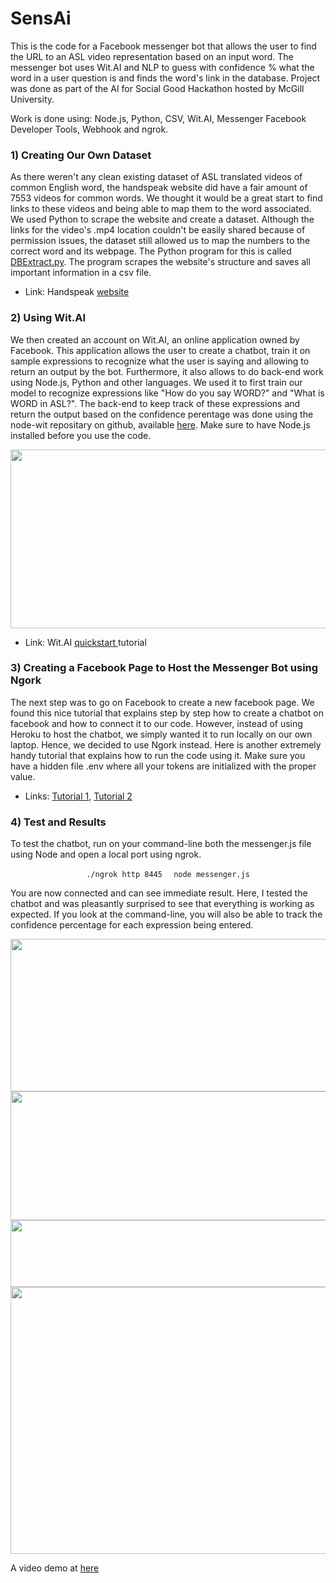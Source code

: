 # SensAi

This is the code for a Facebook messenger bot that allows the user to find the URL to an ASL video representation based on an input word. The messenger bot uses Wit.AI and NLP to guess with confidence % what the word in a user question is and finds the word's link in the database. Project was done as part of the AI for Social Good Hackathon hosted by McGill University.

Work is done using: Node.js, Python, CSV, Wit.AI, Messenger Facebook Developer Tools, Webhook and ngrok.


<h3>1) Creating Our Own Dataset</h3>
As there weren't any clean existing dataset of ASL translated videos of common English word, the handspeak website did have a fair amount of 7553 videos for common words. We thought it would be a great start to find links to these videos and being able to map them to the word associated. We used Python to scrape the website and create a dataset. Although the links for the video's .mp4 location couldn't be easily shared because of permission issues, the dataset still allowed us to map the numbers to the correct word and its webpage. The Python program for this is called <a href="https://github.com/archidisign/SensAi/blob/master/DBExtract.py">DBExtract.py</a>. The program scrapes the website's structure and saves all important information in a csv file.
<ul>
 	<li>Link: Handspeak <a href="https://medium.com/@Oskarr3/developing-messenger-bot-with-ngrok-5d23208ed7c8">website</a></li>
</ul>
<h3>2) Using Wit.AI</h3>
We then created an account on Wit.AI, an online application owned by Facebook. This application allows the user to create a chatbot, train it on sample expressions to recognize what the user is saying and allowing to return an output by the bot. Furthermore, it also allows to do back-end work using Node.js, Python and other languages. We used it to first train our model to recognize expressions like "How do you say WORD?" and "What is WORD in ASL?". The back-end to keep track of these expressions and return the output based on the confidence perentage was done using the node-wit repositary on github, available <a href="https://github.com/wit-ai/node-wit">here</a>. Make sure to have Node.js installed before you use the code.

<a href="https://catharticstudent.files.wordpress.com/2017/07/wit.jpg"><img class="alignnone size-full wp-image-745" src="https://catharticstudent.files.wordpress.com/2017/07/wit.jpg" alt="" width="820" height="286" /></a>
<ul>
 	<li>Link: Wit.AI <a href="https://wit.ai/docs/quickstart">quickstart </a>tutorial</li>
</ul>
<h3>3) Creating a Facebook Page to Host the Messenger Bot using Ngork</h3>
The next step was to go on Facebook to create a new facebook page. We found this nice tutorial that explains step by step how to create a chatbot on facebook and how to connect it to our code. However, instead of using Heroku to host the chatbot, we simply wanted it to run locally on our own laptop. Hence, we decided to use Ngork instead. Here is another extremely handy tutorial that explains how to run the code using it. Make sure you have a hidden file .env where all your tokens are initialized with the proper value.
<ul>
 	<li>Links: <a href="https://blog.hartleybrody.com/fb-messenger-bot/">Tutorial 1</a>, <a href="https://medium.com/@Oskarr3/developing-messenger-bot-with-ngrok-5d23208ed7c8">Tutorial 2</a></li>
</ul>
<h3>4) Test and Results</h3>
<p style="text-align: left;">To test the chatbot, run on your command-line both the messenger.js file using Node and open a local port using ngrok.</p>
<p style="text-align: center;"><code> ./ngrok http 8445 </code>
<code> node messenger.js </code></p>
You are now connected and can see immediate result. Here, I tested the chatbot and was pleasantly surprised to see that everything is working as expected. If you look at the command-line, you will also be able to track the confidence percentage for each expression being entered.

<a href="https://catharticstudent.files.wordpress.com/2017/07/fb_dev3.jpg"><img class="alignnone size-full wp-image-746" src="https://catharticstudent.files.wordpress.com/2017/07/fb_dev3.jpg" alt="" width="802" height="244" /></a> <a href="https://catharticstudent.files.wordpress.com/2017/07/fb_dev.jpg"><img class="alignnone size-full wp-image-747" src="https://catharticstudent.files.wordpress.com/2017/07/fb_dev.jpg" alt="" width="820" height="206" /></a> <a href="https://catharticstudent.files.wordpress.com/2017/07/fb_dev2.jpg"><img class="alignnone size-full wp-image-748" src="https://catharticstudent.files.wordpress.com/2017/07/fb_dev2.jpg" alt="" width="820" height="107" /></a> <a href="https://catharticstudent.files.wordpress.com/2017/07/ngork.jpg"><img class="alignnone size-full wp-image-749" src="https://catharticstudent.files.wordpress.com/2017/07/ngork.jpg" alt="" width="820" height="427" /></a>

A video demo at <a href="https://github.com/archidisign/SensAi/blob/master/sensAI_test.mp4">here</a>
